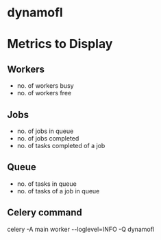 # dynamofl

# Metrics to Display

## Workers
- no. of workers busy
- no. of workers free

## Jobs
- no. of jobs in queue
- no. of jobs completed
- no. of tasks completed of a job

## Queue
- no. of tasks in queue
- no. of tasks of a job in queue

## Celery command
celery -A main worker --loglevel=INFO -Q dynamofl

